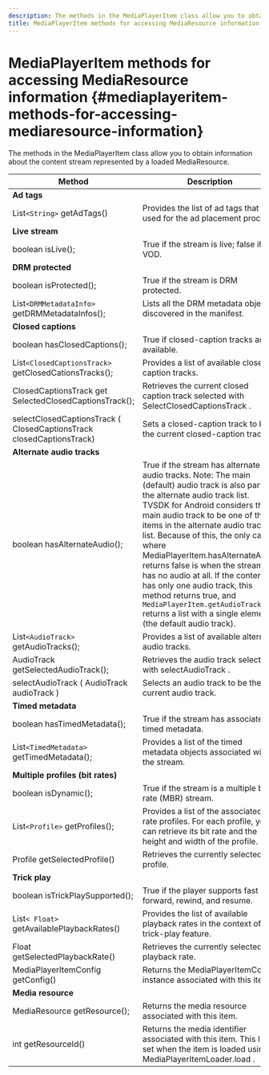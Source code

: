```yaml
---
description: The methods in the MediaPlayerItem class allow you to obtain information about the content stream represented by a loaded MediaResource.
title: MediaPlayerItem methods for accessing MediaResource information
---
```


# MediaPlayerItem methods for accessing MediaResource information {#mediaplayeritem-methods-for-accessing-mediaresource-information}

The methods in the MediaPlayerItem class allow you to obtain information about the content stream represented by a loaded MediaResource.

| Method | Description |
|--- |--- |
|**Ad tags**||
|List`<String>` getAdTags()|Provides the list of ad tags that are used for the ad placement process.|
|**Live stream**||
|boolean isLive();|True if the stream is live; false if it is VOD.|
|**DRM protected**||
|boolean isProtected();|True if the stream is DRM protected.|
|List`<DRMMetadataInfo>` getDRMMetadataInfos();|Lists all the DRM metadata objects discovered in the manifest.|
|**Closed captions**||
|boolean hasClosedCaptions();|True if closed-caption tracks are available.|
|List`<ClosedCaptionsTrack>` getClosedCationsTracks();|Provides a list of available closed-caption tracks.|
|ClosedCaptionsTrack get SelectedClosedCaptionsTrack();|Retrieves the current closed caption track selected with  SelectClosedCaptionsTrack .|
|selectClosedCaptionsTrack ( ClosedCaptionsTrack closedCaptionsTrack)|Sets a closed-caption track to be the current closed-caption track.|
|**Alternate audio tracks**||
|boolean hasAlternateAudio();|True if the stream has alternate audio tracks. Note:  The main (default) audio track is also part of the alternate audio track list.  TVSDK for Android considers the main audio track to be one of the items in the alternate audio track list. Because of this, the only case where  MediaPlayerItem.hasAlternateAudio  returns false is when the stream has no audio at all. If the content has only one audio track, this method returns true, and  `MediaPlayerItem.getAudioTracks`  returns a list with a single element (the default audio track).|
|List`<AudioTrack>` getAudioTracks();|Provides a list of available alternate audio tracks.|
|AudioTrack getSelectedAudioTrack();|Retrieves the audio track selected with  selectAudioTrack .|
|selectAudioTrack ( AudioTrack audioTrack )|Selects an audio track to be the current audio track.|
|**Timed metadata**||
|boolean hasTimedMetadata();|True if the stream has associated timed metadata.|
|List`<TimedMetadata>` getTimedMetadata();|Provides a list of the timed metadata objects associated with the stream.|
|**Multiple profiles (bit rates)**|
|boolean isDynamic();|True if the stream is a multiple bit rate (MBR) stream.|
|List`<Profile>` getProfiles();|Provides a list of the associated bit rate profiles. For each profile, you can retrieve its bit rate and the height and width of the profile.|
|Profile getSelectedProfile()|Retrieves the currently selected profile.|
|**Trick play**||
|boolean isTrickPlaySupported();|True if the player supports fast forward, rewind, and resume.|
|List`< Float>` getAvailablePlaybackRates()|Provides the list of available playback rates in the context of the trick-play feature.|
|Float getSelectedPlaybackRate()|Retrieves the currently selected playback rate.|
|MediaPlayerItemConfig getConfig()|Returns the  MediaPlayerItemConfig  instance associated with this item.|
|**Media resource**||
|MediaResource getResource();|Returns the media resource associated with this item.|
|int getResourceId()|Returns the media identifier associated with this item. This ID is set when the item is loaded using  MediaPlayerItemLoader.load .|